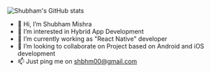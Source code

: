 ![Shubham's GitHub stats](https://github-readme-stats.vercel.app/api?username=shbhm00&show_icons=true&theme=great-gatsby)

- 👋 Hi, I’m Shubham Mishra
- 👀 I’m interested in Hybrid App Development
- 🌱 I’m currently working as  "React Native" developer
- 💞️ I’m looking to collaborate on Project based on Android and iOS development
- 📫 Just ping me on shbhm00@gmail.com

<!---
shbhm00/shbhm00 is a ✨ special ✨ repository because its `README.md` (this file) appears on your GitHub profile.
You can click the Preview link to take a look at your changes.
--->

